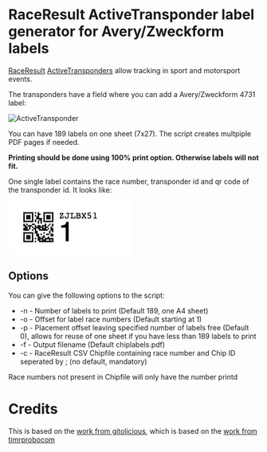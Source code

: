# RaceResult ActiveTransponder label generator for Avery/Zweckform labels

[RaceResult](https://www.raceresult.com) [ActiveTransponders](https://www.raceresult.com/de-de/shop/ActiveTransponders.php) allow tracking in sport and motorsport events.

The transponders have a field where you can add a Avery/Zweckform 4731 label:

![ActiveTransponder](https://www.raceresult.com/de-de/graphics/products/large/race-result-activepro-v3-performance-transponder.jpg)

You can have 189 labels on one sheet (7x27). The script creates multpiple PDF pages if needed.

**Printing should be done using 100% print option. Otherwise labels will not fit.**

One single label contains the race number, transponder id and qr code of the transponder id. It looks like:

![Single label](docs/example.png)

## Options

You can give the following options to the script:

 * -n - Number of labels to print (Default 189, one A4 sheet)
 * -o - Offset for label race numbers (Default starting at 1)
 * -p - Placement offset leaving specified number of labels free (Default 0), allows for reuse of one sheet if you have less than 189 labels to print
 * -f - Output filename (Default chiplabels.pdf)
 * -c - RaceResult CSV Chipfile containing race number and Chip ID seperated by ; (no default, mandatory)

Race numbers not present in Chipfile will only have the number printd

# Credits

This is based on the [work from gitolicious](https://github.com/gitolicious/avery-asn), which is based on the [work from timrprobocom](https://gist.github.com/timrprobocom/3946aca8ab75df8267bbf892a427a1b7)
